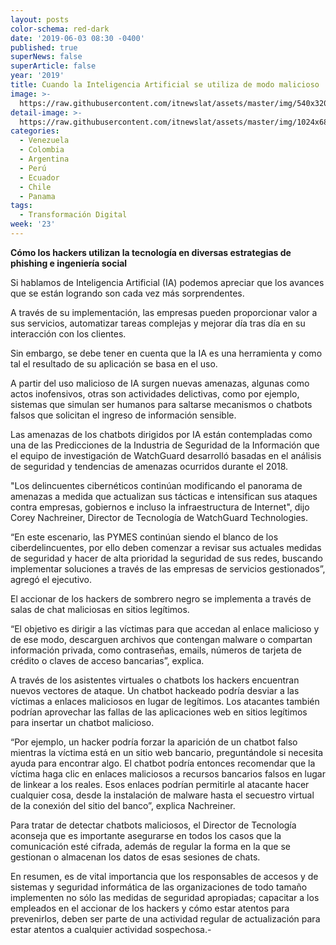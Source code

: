 ```yaml
---
layout: posts
color-schema: red-dark
date: '2019-06-03 08:30 -0400'
published: true
superNews: false
superArticle: false
year: '2019'
title: Cuando la Inteligencia Artificial se utiliza de modo malicioso
image: >-
  https://raw.githubusercontent.com/itnewslat/assets/master/img/540x320/IA-Blanco-p.jpg
detail-image: >-
  https://raw.githubusercontent.com/itnewslat/assets/master/img/1024x680/IA-Blanco-g.jpg
categories:
  - Venezuela
  - Colombia
  - Argentina
  - Perú
  - Ecuador
  - Chile
  - Panama
tags:
  - Transformación Digital
week: '23'
---
```

**Cómo los hackers utilizan la tecnología en diversas estrategias de phishing e ingeniería social**
 
Si hablamos de Inteligencia Artificial (IA) podemos apreciar que los avances que se están logrando son cada vez más sorprendentes.

A través de su implementación, las empresas pueden proporcionar valor a sus servicios, automatizar tareas complejas y mejorar día tras día en su interacción con los clientes.

Sin embargo, se debe tener en cuenta que la IA es una herramienta y como tal el resultado de su aplicación se basa en el uso. 
 
A partir del uso malicioso de IA surgen nuevas amenazas, algunas como actos inofensivos, otras son actividades delictivas, como por ejemplo, sistemas que simulan ser humanos para saltarse mecanismos o chatbots falsos que solicitan el ingreso de información sensible.
 
Las amenazas de los chatbots dirigidos por IA están contempladas como una de las Predicciones de la Industria de Seguridad de la Información que el equipo de investigación de WatchGuard desarrolló basadas en el análisis de seguridad y tendencias de amenazas ocurridos durante el 2018.
 
"Los delincuentes cibernéticos continúan modificando el panorama de amenazas a medida que actualizan sus tácticas e intensifican sus ataques contra empresas, gobiernos e incluso la infraestructura de Internet", dijo Corey Nachreiner, Director de Tecnología de WatchGuard Technologies.

“En este escenario, las PYMES continúan siendo el blanco de los ciberdelincuentes, por ello deben comenzar a revisar sus actuales medidas de seguridad y hacer de alta prioridad la seguridad de sus redes, buscando implementar soluciones a través de las empresas de servicios gestionados”, agregó el ejecutivo.
 
El accionar de los hackers de sombrero negro se implementa a través de salas de chat maliciosas en sitios legítimos.

“El objetivo es dirigir a las víctimas para que accedan al enlace malicioso y de ese modo, descarguen archivos que contengan malware o compartan información privada, como contraseñas, emails, números de tarjeta de crédito o claves de acceso bancarias”, explica.   
 
A través de los  asistentes virtuales o chatbots los hackers encuentran nuevos vectores de ataque.
Un chatbot hackeado podría desviar a las víctimas a enlaces maliciosos en lugar de legítimos. Los atacantes también podrían aprovechar las fallas de las aplicaciones web en sitios legítimos para insertar un chatbot malicioso. 
 
“Por ejemplo, un hacker podría forzar la aparición de un chatbot falso mientras la víctima está en un sitio web bancario, preguntándole si necesita ayuda para encontrar algo. El chatbot podría entonces recomendar que la víctima haga clic en enlaces maliciosos a recursos bancarios falsos en lugar de linkear a los reales. Esos enlaces podrían permitirle al atacante hacer cualquier cosa, desde la instalación de malware hasta el secuestro virtual de la conexión del sitio del banco”, explica Nachreiner.
 
Para tratar de detectar chatbots maliciosos, el Director de Tecnología aconseja que es importante asegurarse en todos los casos que la comunicación esté cifrada, además de regular la forma en la que se gestionan o almacenan los datos de esas sesiones de chats.
 
En resumen, es de vital importancia que los responsables de accesos y de sistemas y seguridad informática de las organizaciones de todo tamaño implementen no sólo las medidas de seguridad apropiadas; capacitar a los empleados en el accionar de los hackers y cómo estar atentos para prevenirlos, deben ser parte de una actividad regular de actualización para estar atentos a cualquier actividad sospechosa.-

